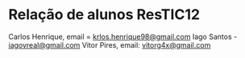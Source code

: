 # Relação de alunos ResTIC12

Carlos Henrique, email = krlos.henrique98@gmail.com
Iago Santos - iagovreal@gmail.com 
Vitor Pires, email: vitorg4x@gmail.com
